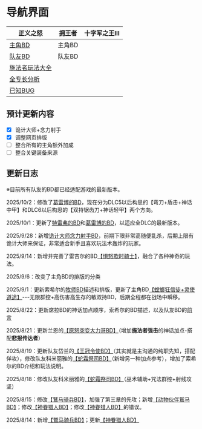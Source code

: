 # 导航界面

| 正义之怒                                     | 拥王者 | 十字军之王III |
| -------------------------------------------- | ------ | ------------- |
| [主角BD](Wotr/Wotr-BD-Ldr/)                  | 主角BD |               |
| [队友BD](Wotr/Wotr-BD-Tm8/)                  | 队友BD |               |
| [施法者玩法大全](/Wotr/Wotr-Analysis-Spell/) |        |               |
| [全专长分析](/Wotr/Wotr-Analysis-Feature/)   |        |               |
| [已知BUG](/Wotr/Wotr-Bug-Statistics)         |        |               |



## 预计更新内容

- [x] 诡计大师+念力射手
- [x] 调整网页排版
- [ ] 整合所有的主角额外加成
- [ ] 整合关键装备来源

## 更新日志

※目前所有队友的BD都已经适配游戏的最新版本。

2025/10/2：修改了[葛雷博的BD](Wotr/Wotr-BD-Tm8/Greybor)，现在分为DLC5以后构思的【弯刀+盾击+神话中甲】和DLC6以后构思的【双持锯齿刀+神话轻甲】两个方向。

2025/10/1：更新了[特雷弗的BD](Wotr/Wotr-BD-Tm8/Trever)和[葛雷博的BD](Wotr/Wotr-BD-Tm8/Greybor)，以适应全DLC的最新版本。

2025/9/28：新增[诡计大师念力射手BD](Wotr/Wotr-BD-Ldr/Kineticist#念力射手)，前期下限非常高随便乱杀，后期上限有诡计大师来保证，非常适合新手且喜欢玩法术轰炸的玩家。

2025/9/14：新增并完善了雷吉尔的BD[【惧怒欺时骑士】](Wotr/Wotr-BD-Tm8/Regill)，融合了各种神奇的玩法。

2025/9/6：改变了主角BD的排版的分类

2025/9/1：更新索希尔的[牧师BD](Wotr/Wotr-BD-Tm8/Sosiel)描述和排版，更新了主角BD[【螳螂狂信徒+灵使道途】](Wotr/Wotr-BD-Ldr/Warpriest)---无限群控+高伤害高生存的敏双持BD，后期全程都在战场中瞬移。

2025/8/22：更新席拉BD的神话加点顺序，索希尔的BD描述，以及队友BD的[前言](Wotr/Wotr-BD-Tm8/)

2025/8/21：更新兰恩的[【原怒突变大力哥BD】](Wotr/Wotr-BD-Tm8/Lann#原怒突变大力哥)（增加**施法者强击**的神话加点-搭配**悲报传达者**）

2025/8/19：更新队友岱兰的[【王冠令使BD】](Wotr/Wotr-BD-Tm8/Daeran)（其实就是主沟通的纯职先知，搭配佯攻），修改队友科米丽雅的[【蛇霜祭司BD】](Wotr/Wotr-BD-Tm8/Camellia)（新增另一种加点参考），增加了索希尔的BD介绍和玩法说明。

2025/8/18：修改队友科米丽雅的[【蛇霜祭司BD】](Wotr/Wotr-BD-Tm8/Camellia)（巫术辅助+咒法群控+射线攻坚）

2025/8/15：修改[【鷲马骑兵BD】](Wotr/Wotr-BD-Ldr/Hippogriff)，加强了第三章的先攻；新增[【动物伙伴鷲马BD】](Wotr/Wotr-BD-Ldr/Hippogriff#动物伙伴鷲马的加点)；修改[【神眷猎人BD】](Wotr/Wotr-BD-Ldr/README#近战神眷猎人)；修改[【神眷猎人BD】](Wotr/Wotr-BD-Ldr/README#近战神眷猎人)的错误。

2025/8/14：新增[【鷲马骑兵BD】](Wotr/Wotr-BD-Ldr/Hippogriff)；更新[【神眷猎人BD】](Wotr/Wotr-BD-Ldr/README#近战神眷猎人)
